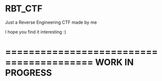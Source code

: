 # RBT_CTF

Just a Reverse Engineering CTF made by me

I hope you find it interesting :)

=========================================
            WORK IN PROGRESS
=========================================
